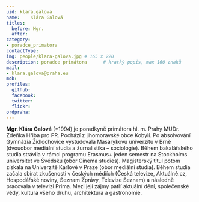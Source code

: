 ```yaml
---
uid: klara.galova
name:    Klára Galová
titles:
  before: Mgr. 
  after:
category:                
- poradce_primatora
contactType: 
img: people/klara-galova.jpg # 165 x 220
description: poradce primátora    	# kratký popis, max 160 znaků
mail:
- klara.galova@praha.eu
mob: 
profiles:
  github:       
  facebook:
  twitter: 		  
  flickr:		  
ordpraha: 
---
```


**Mgr. Klára Galová** (*1994) je poradkyně primátora hl. m. Prahy MUDr. Zdeňka Hřiba pro PR. Pochází z jihomoravské obce Kobylí. Po absolvování Gymnázia Židlochovice vystudovala Masarykovu univerzitu v Brně (dvouobor mediální studia a žurnalistika – sociologie). Během bakalářského studia strávila v rámci programu Erasmus+ jeden semestr na Stockholms universitet ve Švédsku (obor Cinema studies). Magisterský titul potom získala na Univerzitě Karlově v Praze (obor mediální studia). Během studia začala sbírat zkušenosti v českých médiích (Česká televize, Aktuálně.cz, Hospodářské noviny, Seznam Zprávy, Televize Seznam) a následně pracovala v televizi Prima. Mezi její zájmy patří aktuální dění, společenské vědy, kultura všeho druhu, architektura a gastronomie.

